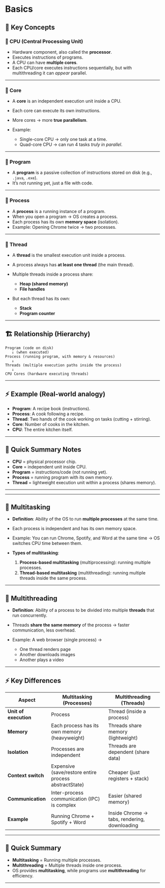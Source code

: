 # Basics


## 🧠 Key Concepts

### 🔹 CPU (Central Processing Unit)

* Hardware component, also called the **processor**.
* Executes instructions of programs.
* A CPU can have **multiple cores**.
* Each CPU/core executes instructions sequentially, but with multithreading it can *appear* parallel.

---

### 🔹 Core

* A **core** is an independent execution unit inside a CPU.
* Each core can execute its own instructions.
* More cores → more **true parallelism**.
* Example:

    * Single-core CPU → only one task at a time.
    * Quad-core CPU → can run 4 tasks *truly in parallel*.

---

### 🔹 Program

* A **program** is a passive collection of instructions stored on disk (e.g., `.java`, `.exe`).
* It’s not running yet, just a file with code.

---

### 🔹 Process

* A **process** is a running instance of a program.
* When you open a program → OS creates a process.
* Each process has its own **memory space** (isolation).
* Example: Opening Chrome twice → two processes.

---

### 🔹 Thread

* A **thread** is the smallest execution unit inside a process.
* A process always has **at least one thread** (the main thread).
* Multiple threads inside a process share:

    * **Heap (shared memory)**
    * **File handles**
* But each thread has its own:

    * **Stack**
    * **Program counter**

---

## 🏗️ Relationship (Hierarchy)

```
Program (code on disk)
   ↓ (when executed)
Process (running program, with memory & resources)
   ↓
Threads (multiple execution paths inside the process)
   ↓
CPU Cores (hardware executing threads)
```

---

## ⚡ Example (Real-world analogy)

* **Program**: A recipe book (instructions).
* **Process**: A cook following a recipe.
* **Thread**: Two hands of the cook working on tasks (cutting + stirring).
* **Core**: Number of cooks in the kitchen.
* **CPU**: The entire kitchen itself.

---

## 📝 Quick Summary Notes

* **CPU** = physical processor chip.
* **Core** = independent unit inside CPU.
* **Program** = instructions/code (not running yet).
* **Process** = running program with its own memory.
* **Thread** = lightweight execution unit within a process (shares memory).

---
---

## 🔹 Multitasking

* **Definition**: Ability of the OS to run **multiple processes** at the same time.
* Each process is independent and has its own memory space.
* Example: You can run Chrome, Spotify, and Word at the same time → OS switches CPU time between them.
* **Types of multitasking**:

  1. **Process-based multitasking** (multiprocessing): running multiple processes.
  2. **Thread-based multitasking** (multithreading): running multiple threads inside the same process.

---

## 🔹 Multithreading

* **Definition**: Ability of a process to be divided into multiple **threads** that run concurrently.
* Threads **share the same memory** of the process → faster communication, less overhead.
* Example: A web browser (single process) →

  * One thread renders page
  * Another downloads images
  * Another plays a video

---

## ⚡ Key Differences

| Aspect                | Multitasking (Processes)                      | Multithreading (Threads)                     |
| --------------------- | --------------------------------------------- | -------------------------------------------- |
| **Unit of execution** | Process                                       | Thread (inside a process)                    |
| **Memory**            | Each process has its own memory (heavyweight) | Threads share memory (lightweight)           |
| **Isolation**         | Processes are independent                     | Threads are dependent (share data)           |
| **Context switch**    | Expensive (save/restore entire process abstractState) | Cheaper (just registers + stack)             |
| **Communication**     | Inter-process communication (IPC) is complex  | Easier (shared memory)                       |
| **Example**           | Running Chrome + Spotify + Word               | Inside Chrome → tabs, rendering, downloading |

---

## 📝 Quick Summary

* **Multitasking** = Running multiple processes.
* **Multithreading** = Multiple threads inside one process.
* OS provides **multitasking**, while programs use **multithreading** for efficiency.

---

